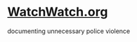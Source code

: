 
  <h1><a href="https://watchwatch.org">WatchWatch.org</a></h1>
  <p>documenting unnecessary police violence
</p>
